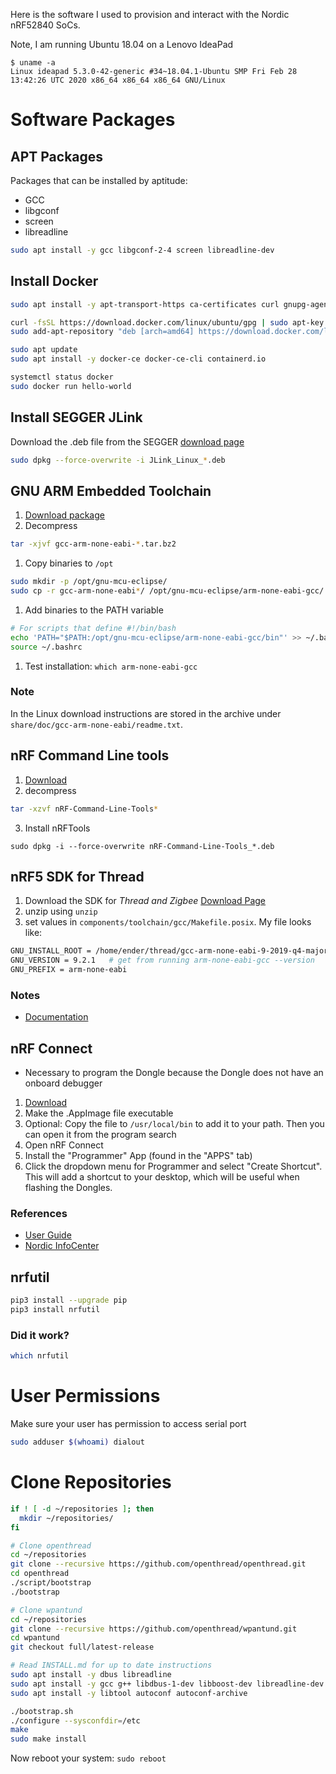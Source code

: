 Here is the software I used to provision and interact with the Nordic nRF52840 SoCs.

Note, I am running Ubuntu 18.04 on a Lenovo IdeaPad
```
$ uname -a
Linux ideapad 5.3.0-42-generic #34~18.04.1-Ubuntu SMP Fri Feb 28 13:42:26 UTC 2020 x86_64 x86_64 x86_64 GNU/Linux
```


# Software Packages

## APT Packages
Packages that can be installed by aptitude:
- GCC
- libgconf
- screen
- libreadline
```bash
sudo apt install -y gcc libgconf-2-4 screen libreadline-dev
```

## Install Docker
```bash
sudo apt install -y apt-transport-https ca-certificates curl gnupg-agent software-properties-common

curl -fsSL https://download.docker.com/linux/ubuntu/gpg | sudo apt-key add -
sudo add-apt-repository "deb [arch=amd64] https://download.docker.com/linux/ubuntu $(lsb_release -cs) stable"

sudo apt update
sudo apt install -y docker-ce docker-ce-cli containerd.io

systemctl status docker
sudo docker run hello-world
```


## Install SEGGER JLink
Download the .deb file from the SEGGER [download page](https://www.segger.com/downloads/jlink/#J-LinkSoftwareAndDocumentationPack)
```bash
sudo dpkg --force-overwrite -i JLink_Linux_*.deb
```


## GNU ARM Embedded Toolchain
1. [Download package](https://developer.arm.com/tools-and-software/open-source-software/developer-tools/gnu-toolchain/gnu-rm/downloads)
1. Decompress
  ```bash
  tar -xjvf gcc-arm-none-eabi-*.tar.bz2
  ```
1. Copy binaries to `/opt`
  ```bash
  sudo mkdir -p /opt/gnu-mcu-eclipse/
  sudo cp -r gcc-arm-none-eabi*/ /opt/gnu-mcu-eclipse/arm-none-eabi-gcc/
  ```
1. Add binaries to the PATH variable
  ```bash
  # For scripts that define #!/bin/bash
  echo 'PATH="$PATH:/opt/gnu-mcu-eclipse/arm-none-eabi-gcc/bin"' >> ~/.bashrc
  source ~/.bashrc
  ```
1. Test installation: `which arm-none-eabi-gcc`

### Note
In the Linux download instructions are stored in the archive under `share/doc/gcc-arm-none-eabi/readme.txt`.


## nRF Command Line tools
1. [Download](https://www.nordicsemi.com/Software-and-tools/Development-Tools/nRF-Command-Line-Tools/Download#infotabs)
2. decompress
  ```bash
  tar -xzvf nRF-Command-Line-Tools*
  ```
3. Install nRFTools
  ```
  sudo dpkg -i --force-overwrite nRF-Command-Line-Tools_*.deb
  ```



## nRF5 SDK for Thread
1. Download the SDK for *Thread and Zigbee* [Download Page](https://www.nordicsemi.com/Software-and-Tools/Software/nRF5-SDK-for-Thread-and-Zigbee/Download#infotabs)
2. unzip using `unzip`
3. set values in `components/toolchain/gcc/Makefile.posix`. My file looks like:
```bash
GNU_INSTALL_ROOT = /home/ender/thread/gcc-arm-none-eabi-9-2019-q4-major/bin/  # Where GNU ARM Embedded Toolchain was installed
GNU_VERSION = 9.2.1   # get from running arm-none-eabi-gcc --version
GNU_PREFIX = arm-none-eabi
```

### Notes
- [Documentation](https://infocenter.nordicsemi.com/topic/struct_sdk/struct/sdk_thread_zigbee_latest.html)



## nRF Connect
- Necessary to program the Dongle because the Dongle does not have an onboard debugger

1. [Download](https://www.nordicsemi.com/Software-and-Tools/Development-Tools/nRF-Connect-for-desktop)
1. Make the .AppImage file executable
1. Optional: Copy the file to `/usr/local/bin` to add it to your path. Then you can open it from the program search
1. Open nRF Connect
1. Install the "Programmer" App (found in the "APPS" tab)
1. Click the dropdown menu for Programmer and select "Create Shortcut".
This will add a shortcut to your desktop, which will be useful when flashing the Dongles.

### References
- [User Guide](https://infocenter.nordicsemi.com/pdf/nRF_Connect_Programmer_User_Guide_v1.1.pdf)
- [Nordic InfoCenter](https://infocenter.nordicsemi.com/topic/ug_nc_programmer/UG/nrf_connect_programmer/ncp_introduction.html)



## nrfutil
```bash
pip3 install --upgrade pip
pip3 install nrfutil
```
### Did it work?
```bash
which nrfutil
```



# User Permissions
Make sure your user has permission to access serial port
```bash
sudo adduser $(whoami) dialout
```


# Clone Repositories
```bash
if ! [ -d ~/repositories ]; then
  mkdir ~/repositories/
fi

# Clone openthread
cd ~/repositories
git clone --recursive https://github.com/openthread/openthread.git
cd openthread
./script/bootstrap
./bootstrap

# Clone wpantund
cd ~/repositories
git clone --recursive https://github.com/openthread/wpantund.git
cd wpantund
git checkout full/latest-release

# Read INSTALL.md for up to date instructions
sudo apt install -y dbus libreadline
sudo apt install -y gcc g++ libdbus-1-dev libboost-dev libreadline-dev
sudo apt install -y libtool autoconf autoconf-archive

./bootstrap.sh
./configure --sysconfdir=/etc
make
sudo make install
```
Now reboot your system: `sudo reboot`
